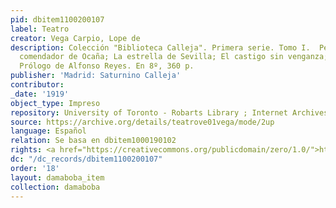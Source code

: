 ```yaml
---
pid: dbitem1100200107
label: Teatro
creator: Vega Carpio, Lope de
description: Colección "Biblioteca Calleja". Primera serie. Tomo I.  Peribáñez y el
  comendador de Ocaña; La estrella de Sevilla; El castigo sin venganza; La dama boba.
  Prólogo de Alfonso Reyes. En 8º, 360 p.
publisher: 'Madrid: Saturnino Calleja'
contributor:
_date: '1919'
object_type: Impreso
repository: University of Toronto - Robarts Library ; Internet Archives
source: https://archive.org/details/teatrove01vega/mode/2up
language: Español
relation: Se basa en dbitem1000190102
rights: <a href="https://creativecommons.org/publicdomain/zero/1.0/">https://creativecommons.org/publicdomain/zero/1.0/</a>
dc: "/dc_records/dbitem1100200107"
order: '18'
layout: damaboba_item
collection: damaboba
---
```

